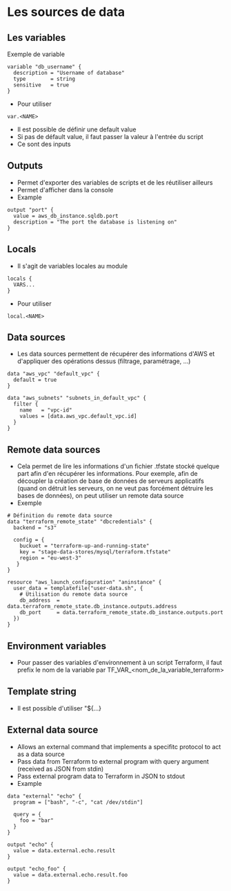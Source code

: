 # Les sources de data

## Les variables
Exemple de variable
```
variable "db_username" {
  description = "Username of database"
  type        = string
  sensitive   = true
}
```
* Pour utiliser
```
var.<NAME>
```
* Il est possible de définir une default value
* Si pas de défault value, il faut passer la valeur à l'entrée du script
* Ce sont des inputs

## Outputs
* Permet d'exporter des variables de scripts et de les réutiliser ailleurs
* Permet d'afficher dans la console
* Example
```
output "port" {
  value = aws_db_instance.sqldb.port
  description = "The port the database is listening on"
}
```

## Locals
* Il s'agit de variables locales au module
```
locals {
  VARS...
}
```
* Pour utiliser
```
local.<NAME>
```

## Data sources
* Les data sources permettent de récupérer des informations d'AWS et d'appliquer des opérations dessus (filtrage, paramétrage, ...)
```
data "aws_vpc" "default_vpc" {
  default = true
}

data "aws_subnets" "subnets_in_default_vpc" {
  filter {
    name   = "vpc-id"
    values = [data.aws_vpc.default_vpc.id]
  }
}
```

## Remote data sources
* Cela permet de lire les informations d'un fichier .tfstate stocké quelque part afin d'en récupérer les informations. Pour exemple, afin de découpler la création de base de données de serveurs applicatifs (quand on détruit les serveurs, on ne veut pas forcément détruire les bases de données), on peut utiliser un remote data source
* Exemple
```
# Définition du remote data source
data "terraform_remote_state" "dbcredentials" {
  backend = "s3"

  config = {
    buckuet = "terraform-up-and-running-state"
    key = "stage-data-stores/mysql/terraform.tfstate"
    region = "eu-west-3"
   }
}

resource "aws_launch_configuration" "aninstance" {
  user_data = templatefile("user-data.sh", {
    # Utilisation du remote data source
    db_address  = data.terraform_remote_state.db_instance.outputs.address
    db_port     = data.terraform_remote_state.db_instance.outputs.port
  })
}
```

## Environment variables
* Pour passer des variables d'environnement à un script Terraform, il faut prefix le nom de la variable par TF_VAR_<nom_de_la_variable_terraform>

## Template string
* Il est possible d'utiliser "${...}

## External data source
* Allows an external command that implements a specifitc protocol to act as a data source
* Pass data from Terraform to external program with query argument (received as JSON from stdin)
* Pass external program data to Terraform in JSON to stdout
* Example
```
data "external" "echo" {
  program = ["bash", "-c", "cat /dev/stdin"]

  query = {
    foo = "bar"
  }
}

output "echo" {
  value = data.external.echo.result
}

output "echo_foo" {
  value = data.external.echo.result.foo
}
```